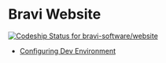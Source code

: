 Bravi Website
=============
[ ![Codeship Status for bravi-software/website](https://www.codeship.io/projects/625cb250-06bd-0131-413d-16d10e621fb9/status?branch=master)](https://www.codeship.io/projects/7273)

- [Configuring Dev Environment](https://github.com/bravi-software/website/wiki/Configuring-Dev-Environment)
